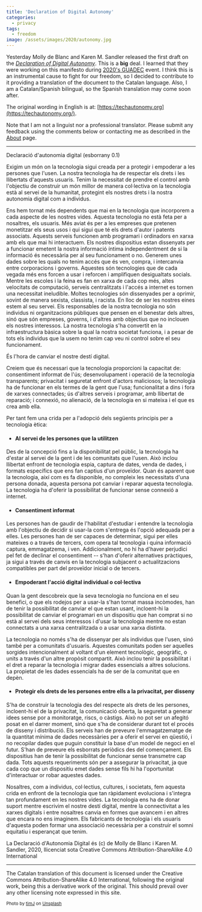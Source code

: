 ```yaml
---
title: 'Declaration of Digital Autonomy'
categories:
  - privacy
tags:
  - freedom
image: /assets/images/2020/autonomy.jpg
---
```

Yesterday Molly de Blanc and Karen M. Sandler released the first draft on the [_Declaration of
Digital Autonomy_](https://techautonomy.org/). This is a **big** deal. I learned that they were working
on this manifesto during [2020's GUADEC](https://events.gnome.org/event/1/overview) event. I think
this is an instrumental cause to fight for our freedom, so I decided to contribute to it providing a
translation of the document to the Catalan language. Also, I am a Catalan/Spanish bilingual, so the
Spanish translation may come soon after. 

<!-- more -->

The original wording in English is at: [https://techautonomy.org](https://techautonomy.org/).

Note that I am not a linguist nor a professional translator. Please submit any feedback using the
comments below or contacting me as described in the [About](/about) page.

----

Declaració d'autonomia digital (esborrany 0.1)

Exigim un món on la tecnologia sigui creada per a protegir i empoderar a les persones que l'usen. La nostra tecnologia ha de respectar els drets i les llibertats d'aquests usuaris. Tenim la necessitat de prendre el control amb l'objectiu de construir un món millor de manera col·lectiva on la tecnologia està al servei de la humanitat, protegint els nostres drets i la nostra autonomia digital com a individus.

Ens hem tornat més dependents que mai en la tecnologia que incorporem a cada aspecte de les nostres vides. Aquesta tecnologia no està feta per a nosaltres, els usuaris. Més aviat és per a les empreses que pretenen monetitzar els seus usos i qui sigui que té els drets d'autor i patents associats. Aquests serveis funcionen amb programari i ordinadors en xarxa amb els que mai hi interactuem. Els nostres dispositius estan dissenyats per a funcionar emetent la nostra informació íntima independentment de si la informació és necessària per al seu funcionament o no. Generem unes dades sobre les quals no tenim accés que és ven, compra, i intercanvia entre corporacions i governs. Aquestes són tecnologies que de cada vegada més ens forcen a usar i reforcen i amplifiquen desigualtats socials. Mentre les escoles i la feina es fan en xarxa de cada cop més, altes velocitats de computació, serveis centralitzats i l'accés a internet es tornen una necessitat ineludible. Moltes tecnologies són dissenyades per a oprimir, sovint de manera sexista, classista, i racista. En lloc de ser les nostres eines estem al seu servei. Els responsables de la nostra tecnologia no són individus ni organitzacions públiques que pensen en el benestar dels altres, sinó que són empreses, governs, i d'altres amb objectius que no inclouen els nostres interessos. La nostra tecnologia s'ha convertit en la infraestructura bàsica sobre la qual la nostra societat funciona, i a pesar de tots els individus que la usem no tenim cap veu ni control sobre el seu funcionament.

És l'hora de canviar el nostre destí digital.

Creiem que és necessari que la tecnologia proporcioni la capacitat de: consentiment informat de l'ús; desenvolupament i operació de la tecnologia transparents; privacitat i seguretat enfront d'actors maliciosos; la tecnologia ha de funcionar en els termes de la gent que l'usa; funcionalitat a dins i fora de xarxes connectades; ús d'altres serveis i programar, amb llibertat de reparació; i connexió, no alienació, de la tecnologia en si mateixa i el que es crea amb ella.

Per tant fem una crida per a l'adopció dels següents principis per a tecnologia ètica:

* #### Al servei de les persones que la utilitzen
Des de la concepció fins a la disponibilitat pel públic, la tecnologia ha d'estar al servei de la gent i de les comunitats que l'usen. Això inclou llibertat enfront de tecnologia espia, captura de dates, venda de dades, i formats específics que ens fan captius d'un proveïdor. Quan és aparent que la tecnologia, així com es fa disponible, no compleix les necessitats d'una persona donada, aquesta persona pot canviar i reparar aquesta tecnologia. La tecnologia ha d'oferir la possibilitat de funcionar sense connexió a internet.

* #### Consentiment informat
Les persones han de gaudir de l'habilitat d'estudiar i entendre la tecnologia amb l'objectiu de decidir si usar-la com s'entrega és l'opció adequada per a elles. Les persones han de ser capaces de determinar, sigui per elles mateixes o a través de tercers, com opera tal tecnologia i quina informació captura, emmagatzema, i ven. Addicionalment, no hi ha d'haver perjudici pel fet de declinar el consentiment -- s'han d'oferir alternatives pràctiques, ja sigui a través de canvis en la tecnologia subjacent o actualitzacions compatibles per part del proveïdor inicial o de tercers.

* #### Empoderant l'acció digital individual o col·lectiva
Quan la gent descobreix que la seva tecnologia no funciona en el seu benefici, o que els rodejos per a usar-la s'han tornat massa incòmodes, han de tenir la possibilitat de canviar el que estan usant, incloent-hi la possibilitat de canviar el programari en un dispositiu que han comprat si no està al servei dels seus interessos i d'usar la tecnologia mentre no estan connectats a una xarxa centralitzada o a usar una xarxa distinta.

La tecnologia no només s'ha de dissenyar per als individus que l'usen, sinó també per a comunitats d'usuaris. Aquestes comunitats poden ser aquelles sorgides intencionalment al voltant d'un element tecnològic, geogràfic, o units a través d'un altre propòsit compartit. Això inclou tenir la possibilitat i el dret a reparar la tecnologia i migrar dades essencials a altres solucions. La propietat de les dades essencials ha de ser de la comunitat que en depèn.

* #### Protegir els drets de les persones entre ells a la privacitat, per disseny
S'ha de construir la tecnologia des del respecte als drets de les persones, incloent-hi el de la privacitat, la comunicació oberta, la seguretat a generar idees sense por a monitoratge, riscs, o càstigs. Això no pot ser un afegitó posat en el darrer moment, sinó que s'ha de considerar durant tot el procés de disseny i distribució. Els serveis han de preveure l'emmagatzematge de la quantitat mínima de dades necessàries per a oferir el servei en qüestió, i no recopilar dades que puguin constituir la base d'un model de negoci en el futur. S'han de preveure els esborrats periòdics des del començament. Els dispositius han de tenir la possibilitat de funcionar sense transmetre cap dada. Tots aquests requeriments són per a assegurar la privacitat, ja que cada cop que un dispositiu emet dades sense fils hi ha l'oportunitat d'interactuar or robar aquestes dades.

Nosaltres, com a individus, col·lectius, cultures, i societats, fem aquesta crida en enfront de la tecnologia que tan ràpidament evoluciona i s'integra tan profundament en les nostres vides. La tecnologia ens ha de donar suport mentre escrivim el nostre destí digital, mentre la connectivitat a les xarxes digitals i entre nosaltres canvia en formes que avancem i en altres que encara no ens imaginem. Els fabricants de tecnologia i els usuaris d'aquesta poden formar una associació necessària per a construir el somni equitatiu i esperançat que tenim.

La Declaració d'Autonomia Digital és (c) de Molly de Blanc i Karen M. Sandler, 2020, llicenciat sota Creative Commons Attribution-ShareAlike 4.0 International

----

The Catalan translation of this document is licensed under the Creative Commons
Attribution-ShareAlike 4.0 International, following the original work, being this a derivative work
of the original. This should prevail over any other licensing note expressed in this site.

<small>Photo by <a href="https://unsplash.com/@the_roaming_platypus?utm_source=unsplash&amp;utm_medium=referral&amp;utm_content=creditCopyText">timJ</a> on <a href="https://unsplash.com/s/photos/autonomy?utm_source=unsplash&amp;utm_medium=referral&amp;utm_content=creditCopyText">Unsplash</a></small>
